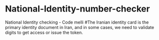 # National-Identity-number-checker
National Identity checking - Code melli
#The Iranian identity card is the primary identity document in Iran, and in some cases, we need to validate digits to get access or issue the token.
